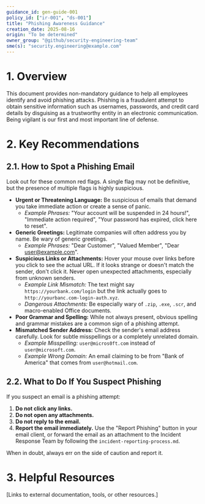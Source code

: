 ```yaml
---
guidance_id: gen-guide-001
policy_id: ["ir-001", "ds-001"]
title: "Phishing Awareness Guidance"
creation_date: 2025-08-16
origin: "To be determined"
owner_group: "@github/security-engineering-team"
sme(s): "security.engineering@example.com"
---
```


# 1. Overview
This document provides non-mandatory guidance to help all employees identify and avoid phishing attacks. Phishing is a fraudulent attempt to obtain sensitive information such as usernames, passwords, and credit card details by disguising as a trustworthy entity in an electronic communication. Being vigilant is our first and most important line of defense.

# 2. Key Recommendations

## 2.1. How to Spot a Phishing Email

Look out for these common red flags. A single flag may not be definitive, but the presence of multiple flags is highly suspicious.

*   **Urgent or Threatening Language:** Be suspicious of emails that demand you take immediate action or create a sense of panic.
    *   *Example Phrases:* "Your account will be suspended in 24 hours!", "Immediate action required", "Your password has expired, click here to reset".
*   **Generic Greetings:** Legitimate companies will often address you by name. Be wary of generic greetings.
    *   *Example Phrases:* "Dear Customer", "Valued Member", "Dear user@example.com".
*   **Suspicious Links or Attachments:** Hover your mouse over links before you click to see the actual URL. If it looks strange or doesn't match the sender, don't click it. Never open unexpected attachments, especially from unknown senders.
    *   *Example Link Mismatch:* The text might say `https://yourbank.com/login` but the link actually goes to `http://yourbanc.com-login-auth.xyz`.
    *   *Dangerous Attachments:* Be especially wary of `.zip`, `.exe`, `.scr`, and macro-enabled Office documents.
*   **Poor Grammar and Spelling:** While not always present, obvious spelling and grammar mistakes are a common sign of a phishing attempt.
*   **Mismatched Sender Address:** Check the sender's email address carefully. Look for subtle misspellings or a completely unrelated domain.
    *   *Example Misspelling:* `user@micros0ft.com` instead of `user@microsoft.com`.
    *   *Example Wrong Domain:* An email claiming to be from "Bank of America" that comes from `user@hotmail.com`.

## 2.2. What to Do If You Suspect Phishing

If you suspect an email is a phishing attempt:
1.  **Do not click any links.**
2.  **Do not open any attachments.**
3.  **Do not reply to the email.**
4.  **Report the email immediately.** Use the "Report Phishing" button in your email client, or forward the email as an attachment to the Incident Response Team by following the `incident-reporting-process.md`.

When in doubt, always err on the side of caution and report it.

# 3. Helpful Resources
[Links to external documentation, tools, or other resources.]
